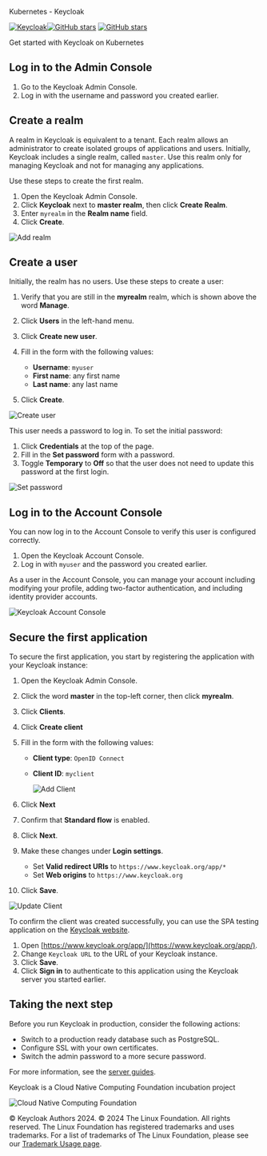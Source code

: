 Kubernetes - Keycloak

[![Keycloak](https://www.keycloak.org/resources/images/logo.svg)](https://www.keycloak.org/)[![GitHub stars](https://img.shields.io/github/stars/keycloak/keycloak?label=GitHub%20Stars)](https://github.com/keycloak/keycloak) [![GitHub stars](https://img.shields.io/github/stars/keycloak/keycloak?label=)](https://github.com/keycloak/keycloak)

Get started with Keycloak on Kubernetes

## Log in to the Admin Console

1.  Go to the Keycloak Admin Console.
2.  Log in with the username and password you created earlier.

## Create a realm

A realm in Keycloak is equivalent to a tenant. Each realm allows an administrator to create isolated groups of applications and users. Initially, Keycloak includes a single realm, called `master`. Use this realm only for managing Keycloak and not for managing any applications.

Use these steps to create the first realm.

1.  Open the Keycloak Admin Console.
2.  Click **Keycloak** next to **master realm**, then click **Create Realm**.
3.  Enter `myrealm` in the **Realm name** field.
4.  Click **Create**.

![Add realm](https://www.keycloak.org/resources/images/guides/add-realm.png)

## Create a user

Initially, the realm has no users. Use these steps to create a user:

1.  Verify that you are still in the **myrealm** realm, which is shown above the word **Manage**.
2.  Click **Users** in the left-hand menu.
3.  Click **Create new user**.
4.  Fill in the form with the following values:

    - **Username**: `myuser`
    - **First name**: any first name
    - **Last name**: any last name

5.  Click **Create**.

![Create user](https://www.keycloak.org/resources/images/guides/add-user.png)

This user needs a password to log in. To set the initial password:

1.  Click **Credentials** at the top of the page.
2.  Fill in the **Set password** form with a password.
3.  Toggle **Temporary** to **Off** so that the user does not need to update this password at the first login.

![Set password](https://www.keycloak.org/resources/images/guides/set-password.png)

## Log in to the Account Console

You can now log in to the Account Console to verify this user is configured correctly.

1.  Open the Keycloak Account Console.
2.  Log in with `myuser` and the password you created earlier.

As a user in the Account Console, you can manage your account including modifying your profile, adding two-factor authentication, and including identity provider accounts.

![Keycloak Account Console](https://www.keycloak.org/resources/images/guides/account-console.png)

## Secure the first application

To secure the first application, you start by registering the application with your Keycloak instance:

1.  Open the Keycloak Admin Console.
2.  Click the word **master** in the top-left corner, then click **myrealm**.
3.  Click **Clients**.
4.  Click **Create client**
5.  Fill in the form with the following values:

    - **Client type**: `OpenID Connect`
    - **Client ID**: `myclient`

      ![Add Client](https://www.keycloak.org/resources/images/guides/add-client-1.png)

6.  Click **Next**
7.  Confirm that **Standard flow** is enabled.
8.  Click **Next**.
9.  Make these changes under **Login settings**.

    - Set **Valid redirect URIs** to `https://www.keycloak.org/app/*`
    - Set **Web origins** to `https://www.keycloak.org`

10. Click **Save**.

![Update Client](https://www.keycloak.org/resources/images/guides/add-client-2.png)

To confirm the client was created successfully, you can use the SPA testing application on the [Keycloak website](https://www.keycloak.org/app/).

1.  Open [https://www.keycloak.org/app/](https://www.keycloak.org/app/).
2.  Change `Keycloak URL` to the URL of your Keycloak instance.
3.  Click **Save**.
4.  Click **Sign in** to authenticate to this application using the Keycloak server you started earlier.

## Taking the next step

Before you run Keycloak in production, consider the following actions:

- Switch to a production ready database such as PostgreSQL.
- Configure SSL with your own certificates.
- Switch the admin password to a more secure password.

For more information, see the [server guides](https://www.keycloak.org/guides#server).

Keycloak is a Cloud Native Computing Foundation incubation project

![Cloud Native Computing Foundation](https://www.keycloak.org/resources/images/cncf_logo.png)

© Keycloak Authors 2024. © 2024 The Linux Foundation. All rights reserved. The Linux Foundation has registered trademarks and uses trademarks. For a list of trademarks of The Linux Foundation, please see our [Trademark Usage page](https://www.linuxfoundation.org/trademark-usage).
